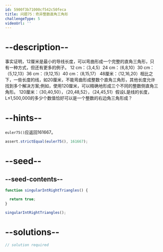 ```yaml
---
id: 5900f3b71000cf542c50feca
title: 问题75：奇异整数直角三角形
challengeType: 5
videoUrl: ''
---
```


# --description--

事实证明，12厘米是最小的导线长度，可以弯曲形成一个完整的直角三角形，只有一种方式，但还有更多的例子。 12 cm：（3,4,5）24 cm：（6,8,10）30 cm：（5,12,13）36 cm：（9,12,15）40 cm：（8,15,17） 48厘米：（12,16,20）相比之下，一些长度的线，如20厘米，不能弯曲形成整数个直角三角形，其他长度允许找到多个解决方案;例如，使用120厘米，可以精确地形成三个不同的整数侧直角三角形。 120厘米：（30,40,50），（20,48,52），（24,45,51）假设L是线的长度，L≤1,500,000的多少个数值恰好可以是一个整数的右边角三角形成？

# --hints--

`euler75()`应返回161667。

```js
assert.strictEqual(euler75(), 161667);
```

# --seed--

## --seed-contents--

```js
function singularIntRightTriangles() {

  return true;
}

singularIntRightTriangles();
```

# --solutions--

```js
// solution required
```
